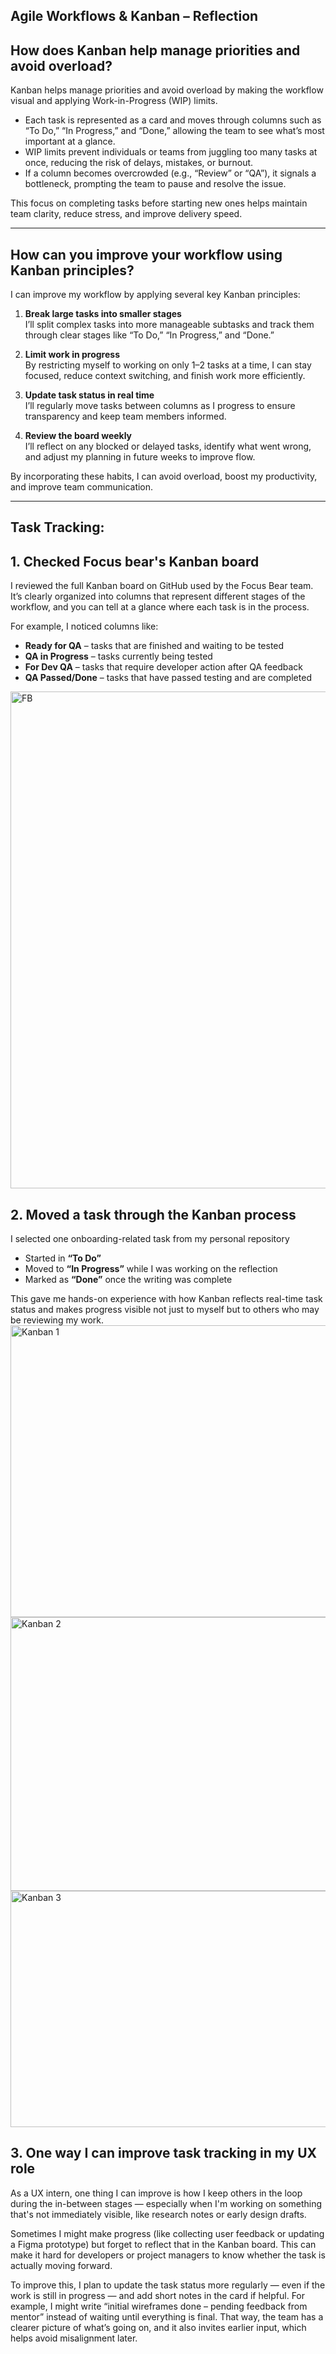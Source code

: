 ## Agile Workflows & Kanban – Reflection

## How does Kanban help manage priorities and avoid overload?

Kanban helps manage priorities and avoid overload by making the workflow visual and applying Work-in-Progress (WIP) limits.

- Each task is represented as a card and moves through columns such as “To Do,” “In Progress,” and “Done,” allowing the team to see what’s most important at a glance.
- WIP limits prevent individuals or teams from juggling too many tasks at once, reducing the risk of delays, mistakes, or burnout.
- If a column becomes overcrowded (e.g., “Review” or “QA”), it signals a bottleneck, prompting the team to pause and resolve the issue.

This focus on completing tasks before starting new ones helps maintain team clarity, reduce stress, and improve delivery speed.

---

## How can you improve your workflow using Kanban principles?

I can improve my workflow by applying several key Kanban principles:

1. **Break large tasks into smaller stages**  
   I’ll split complex tasks into more manageable subtasks and track them through clear stages like “To Do,” “In Progress,” and “Done.”

2. **Limit work in progress**  
   By restricting myself to working on only 1–2 tasks at a time, I can stay focused, reduce context switching, and finish work more efficiently.

3. **Update task status in real time**  
   I’ll regularly move tasks between columns as I progress to ensure transparency and keep team members informed.

4. **Review the board weekly**  
   I’ll reflect on any blocked or delayed tasks, identify what went wrong, and adjust my planning in future weeks to improve flow.

By incorporating these habits, I can avoid overload, boost my productivity, and improve team communication.

---

## Task Tracking:

## 1. Checked Focus bear's Kanban board
I reviewed the full Kanban board on GitHub used by the Focus Bear team. It’s clearly organized into columns that represent different stages of the workflow, and you can tell at a glance where each task is in the process.

For example, I noticed columns like:

- **Ready for QA** – tasks that are finished and waiting to be tested  
- **QA in Progress** – tasks currently being tested  
- **For Dev QA** – tasks that require developer action after QA feedback  
- **QA Passed/Done** – tasks that have passed testing and are completed
<img width="1470" height="795" alt="FB" src="https://github.com/user-attachments/assets/32374bfd-7617-4aca-9525-055cffed3de8" />

## 2. Moved a task through the Kanban process

I selected one onboarding-related task from my personal repository

- Started in **“To Do”**
- Moved to **“In Progress”** while I was working on the reflection
- Marked as **“Done”** once the writing was complete

This gave me hands-on experience with how Kanban reflects real-time task status and makes progress visible not just to myself but to others who may be reviewing my work.
<img width="1178" height="467" alt="Kanban 1" src="https://github.com/user-attachments/assets/f98ab683-f1f2-4eeb-8055-d10400f0df01" />
<img width="1118" height="438" alt="Kanban 2" src="https://github.com/user-attachments/assets/15725168-8d95-4d4e-9496-47f65d619187" />
<img width="1139" height="378" alt="Kanban 3" src="https://github.com/user-attachments/assets/b049f3cb-c7f4-4baf-9cdb-a5243a01d951" />

## 3. One way I can improve task tracking in my UX role

As a UX intern, one thing I can improve is how I keep others in the loop during the in-between stages — especially when I'm working on something that's not immediately visible, like research notes or early design drafts.

Sometimes I might make progress (like collecting user feedback or updating a Figma prototype) but forget to reflect that in the Kanban board. This can make it hard for developers or project managers to know whether the task is actually moving forward.

To improve this, I plan to update the task status more regularly — even if the work is still in progress — and add short notes in the card if helpful. For example, I might write “initial wireframes done – pending feedback from mentor” instead of waiting until everything is final. That way, the team has a clearer picture of what’s going on, and it also invites earlier input, which helps avoid misalignment later.
